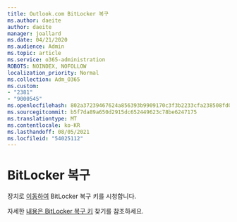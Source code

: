 ```yaml
---
title: Outlook.com BitLocker 복구
ms.author: daeite
author: daeite
manager: joallard
ms.date: 04/21/2020
ms.audience: Admin
ms.topic: article
ms.service: o365-administration
ROBOTS: NOINDEX, NOFOLLOW
localization_priority: Normal
ms.collection: Adm_O365
ms.custom:
- "2381"
- "9000545"
ms.openlocfilehash: 802a37239467624a856393b9909170c3f3b2233cfa238508fd0515749a71d1a6
ms.sourcegitcommit: b5f7da89a650d2915dc652449623c78be6247175
ms.translationtype: MT
ms.contentlocale: ko-KR
ms.lasthandoff: 08/05/2021
ms.locfileid: "54025112"
---
```

# <a name="bitlocker-recovery"></a>BitLocker 복구

장치로 [이동하여](https://account.microsoft.com/devices/recoverykey) BitLocker 복구 키를 시청합니다.

자세한 [내용은 BitLocker 복구 키](https://support.microsoft.com/help/4026181) 찾기를 참조하세요.